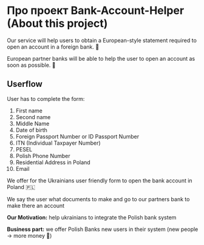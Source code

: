 # Про проект Bank-Account-Helper (About this project)

Our service will help users to obtain a European-style statement required to open an account in a foreign bank. 💸

European partner banks will be able to help the user to open an account as soon as possible. 🏦

## Userflow

User has to complete the form:
1. First name
2. Second name
3. Middle Name
4. Date of birth
5. Foreign Passport Number or ID Passport Number
6. ITN (Individual Taxpayer Number)
7. PESEL
8. Polish Phone Number
9. Residential Address in Poland
10. Email

We offer for the Ukrainians user friendly form to open the bank account in Poland 🇵🇱

We say the user what documents to make and go to our partners bank to make there an account

**Our Motivation:** help ukrainians to integrate the Polish bank system

**Business part:** we offer Polish Banks new users in their system (new people -> more money 🤑)